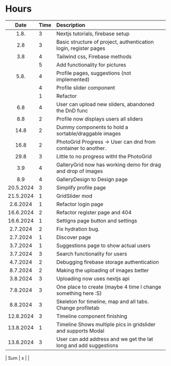 # Hours

|   Date    | Time | Description                                                      |
| :-------: | :--- | :--------------------------------------------------------------- |
|   1.8.    | 3    | Nextjs tutorials, firebase setup                                 |
|    2.8    | 3    | Basic structure of project, authentication login, register pages |
|    3.8    | 4    | Tailwind css, Firebase methods                                   |
|           | 5    | Add functionality for pictures                                   |
|   5.8.    | 4    | Profile pages, suggestions (not implemented)                     |
|           | 4    | Profile slider component                                         |
|           | 1    | Refactor                                                         |
|    6.8    | 4    | User can upload new sliders, abandoned the DnD func              |
|    8.8    | 2    | Profile now displays users all sliders                           |
|   14.8    | 2    | Dummy components to hold a sortable/draggable images             |
|   16.8    | 2    | PhotoGrid Progress -> User can dnd from container to another.    |
|   29.8    | 3    | Little to no progress witht the PhotoGrid                        |
|    3.9    | 4    | GalleryGrid now has working demo for drag and drop of images     |
|    8.9    | 4    | GalleryDesign to Design page                                     |
| 20.5.2024 | 3    | Simplify profile page                                            |
| 21.5.2024 | 1    | GridSlider mod                                                   |
| 2.6.2024  | 1    | Refactor login page                                              |
| 16.6.2024  | 2   | Refactor register page and 404                                   |
| 16.6.2024  | 1   | Settigns page button and settings                                |
| 2.7.2024   | 2   | Fix hydration bug.                                               |
| 2.7.2024   | 1   | Discover page                                                    |
| 3.7.2024   | 1   | Suggestions page to show actual users                            |
| 3.7.2024   | 3   | Search functionality for users                                   |
| 4.7.2024   | 2   | Debugging firebase storage authentication                        |
| 8.7.2024   | 2   | Making the uploading of images better                            |
| 3.8.2024   | 3   | Uploading now uses nextjs api                                    |
| 7.8.2024   | 3   | One place to create (maybe 4 time I change something here :S)    |
| 8.8.2024   | 3   | Skeleton for timeline, map and all tabs. Change profiletab       |
| 12.8.2024  | 3   | Timeline component finishing                                     |
| 13.8.2024  | 1   | Timeline Shows multiple pics in gridslider and supports Modal    |
| 13.8.2024  | 3   | User can add address and we get the lat long and add suggestions |


| Sum | x | |
